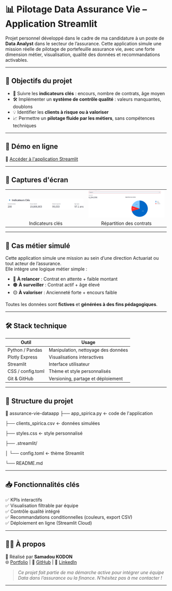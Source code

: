 # 📊 Pilotage Data Assurance Vie – Application Streamlit

Projet personnel développé dans le cadre de ma candidature à un poste de **Data Analyst** dans le secteur de l’assurance. Cette application simule une mission réelle de pilotage de portefeuille assurance vie, avec une forte dimension métier, visualisation, qualité des données et recommandations activables.

---

## 🎯 Objectifs du projet

- 🔹 Suivre les **indicateurs clés** : encours, nombre de contrats, âge moyen
- 🛠️ Implémenter un **système de contrôle qualité** : valeurs manquantes, doublons
- 💡 Identifier les **clients à risque ou à valoriser**
- 📈 Permettre un **pilotage fluide par les métiers**, sans compétences techniques

---

## 🚀 Démo en ligne

📎 [Accéder à l'application Streamlit](https://assurance-vie-dataapp-6mfedjpgebfw4o5gmbiokf.streamlit.app)

---

## 📸 Captures d'écran

<table>
  <tr>
    <td><img src="https://github.com/Samadkod/assurance-vie-dataapp/blob/main/kpis.png" width="400"></td>
    <td><img src="https://github.com/Samadkod/assurance-vie-dataapp/blob/main/kpis2.png" width="400"></td>
  </tr>
  <tr>
    <td align="center">Indicateurs clés</td>
    <td align="center">Répartition des contrats</td>
  </tr>
</table>

---

## 🧠 Cas métier simulé

Cette application simule une mission au sein d’une direction Actuariat ou tout acteur de l’assurance.  
Elle intègre une logique métier simple :

- 🔴 **À relancer** : Contrat en attente + faible montant
- 🟠 **À surveiller** : Contrat actif + âge élevé
- 🟡 **À valoriser** : Ancienneté forte + encours faible

Toutes les données sont **fictives** et **générées à des fins pédagogiques**.

---

## 🛠️ Stack technique

| Outil            | Usage                               |
|------------------|--------------------------------------|
| Python / Pandas  | Manipulation, nettoyage des données |
| Plotly Express   | Visualisations interactives         |
| Streamlit        | Interface utilisateur               |
| CSS / config.toml| Thème et style personnalisés        |
| Git & GitHub     | Versioning, partage et déploiement  |

---

## 📁 Structure du projet

📂 assurance-vie-dataapp
├── app_spirica.py ← code de l'application

├── clients_spirica.csv ← données simulées

├── styles.css ← style personnalisé

├── .streamlit/

│ └── config.toml ← thème Streamlit

└── README.md

---

## 📥 Fonctionnalités clés

✅ KPIs interactifs  
✅ Visualisation filtrable par équipe  
✅ Contrôle qualité intégré  
✅ Recommandations conditionnelles (couleurs, export CSV)  
✅ Déploiement en ligne (Streamlit Cloud)

---

## 🙋‍♂️ À propos

👤 Réalisé par **Samadou KODON**  
🌐 [Portfolio](https://samadkod.github.io) | 🧠 [GitHub](https://github.com/Samadkod) | 💼 [LinkedIn](https://www.linkedin.com/in/skodon)

> *Ce projet fait partie de ma démarche active pour intégrer une équipe Data dans l’assurance ou la finance. N'hésitez pas à me contacter !*

---

